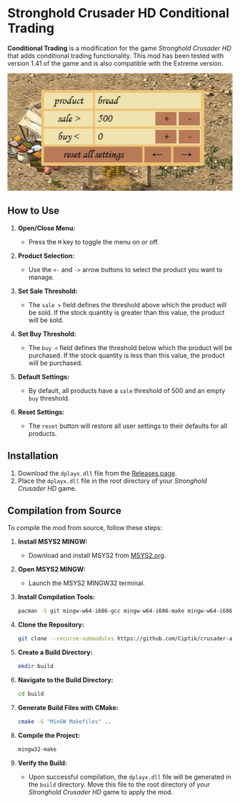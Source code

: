 # Stronghold Crusader HD Conditional Trading

**Conditional Trading** is a modification for the game *Stronghold Crusader HD* that adds conditional trading functionality. This mod has been tested with version 1.41 of the game and is also compatible with the Extreme version.

<img src="screenshot.jpg" alt="Mod Menu Screenshot" width="600"/>

## How to Use

1. **Open/Close Menu:**
   - Press the `M` key to toggle the menu on or off.

2. **Product Selection:**
   - Use the `<-` and `->` arrow buttons to select the product you want to manage.

3. **Set Sale Threshold:**
   - The `sale >` field defines the threshold above which the product will be sold. If the stock quantity is greater than this value, the product will be sold.

4. **Set Buy Threshold:**
   - The `buy <` field defines the threshold below which the product will be purchased. If the stock quantity is less than this value, the product will be purchased.

5. **Default Settings:**
   - By default, all products have a `sale` threshold of 500 and an empty `buy` threshold.

6. **Reset Settings:**
   - The `reset` button will restore all user settings to their defaults for all products.

## Installation

1. Download the `dplayx.dll` file from the [Releases page](https://github.com/Ciptik/crusader-automarket/releases).
2. Place the `dplayx.dll` file in the root directory of your *Stronghold Crusader HD* game.

## Compilation from Source

To compile the mod from source, follow these steps:

1. **Install MSYS2 MINGW:**
   - Download and install MSYS2 from [MSYS2.org](https://www.msys2.org/).

2. **Open MSYS2 MINGW:**
   - Launch the MSYS2 MINGW32 terminal.

3. **Install Compilation Tools:**
   ```bash
   pacman -S git mingw-w64-i686-gcc mingw-w64-i686-make mingw-w64-i686-cmake
   
4. **Clone the Repository:**
   ```bash
   git clone --recurse-submodules https://github.com/Ciptik/crusader-automarket.git

5. **Create a Build Directory:**
   ```bash
   mkdir build
   ```

6. **Navigate to the Build Directory:**
   ```bash
   cd build
   ```

7. **Generate Build Files with CMake:**
   ```bash
   cmake -G "MinGW Makefiles" ..
   ```

8. **Compile the Project:**
   ```bash
   mingw32-make
   ```

9. **Verify the Build:**
   - Upon successful compilation, the `dplayx.dll` file will be generated in the `build` directory. Move this file to the root directory of your *Stronghold Crusader HD* game to apply the mod.
